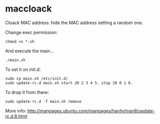 # maccloack
Cloack MAC address: hide the MAC address setting a random one.

Change exec permission:

	chmod +x *.sh

And execute the main...

	./main.sh

To set it on init.d:

	sudo cp main.sh /etc/init.d/
	sudo update-rc.d main.sh start 20 2 3 4 5. stop 20 0 1 6.

To drop it from there:

	sudo update-rc.d -f main.sh remove

More info: http://manpages.ubuntu.com/manpages/hardy/man8/update-rc.d.8.html
